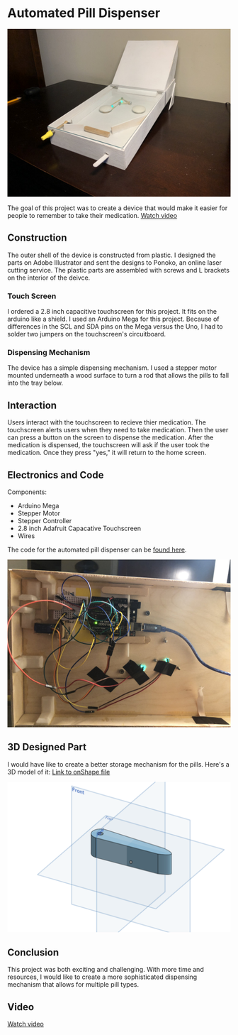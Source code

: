 # Automated Pill Dispenser
![Image of Pinball Machine](https://github.com/chasemorell/pinball/blob/master/pinballRight.jpg)

The goal of this project was to create a device that would make it easier for people to remember to take their medication. [Watch video](https://drive.google.com/file/d/1eTc9DmjkQzJBPm3TPY0fm5l2B28I1N1D/view?usp=sharing)

## Construction 

The outer shell of the device is constructed from plastic. I designed the parts on Adobe Illustrator and sent the designs to Ponoko, an online laser cutting service. The plastic parts are assembled with screws and L brackets on the interior of the deivce. 

### Touch Screen

I ordered a 2.8 inch capacitive touchscreen for this project. It fits on the arduino like a shield. I used an Arduino Mega for this project. Because of differences in the SCL and SDA pins on the Mega versus the Uno, I had to solder two jumpers on the touchscreen's circuitboard. 

### Dispensing Mechanism

The device has a simple dispensing mechanism. I used a stepper motor mounted underneath a wood surface to turn a rod that allows the pills to fall into the tray below. 

## Interaction

Users interact with the touchscreen to recieve thier medication. The touchscreen alerts users when they need to take medication. Then the user can press a button on the screen to dispense the medication. After the medication is dispensed, the touchscreen will ask if the user took the medication. Once they press "yes," it will return to the home screen. 

## Electronics and Code 

Components:
- Arduino Mega
- Stepper Motor
- Stepper Controller
- 2.8 inch Adafruit Capacative Touchscreen
- Wires

The code for the automated pill dispenser can be [found here](https://github.com/chasemorell/pinball/blob/master/Pinball.ino).

![Image of Electronics of Machine](https://github.com/chasemorell/pinball/blob/master/electronicsPinball.jpg)
## 3D Designed Part

I would have like to create a better storage mechanism for the pills. Here's a 3D model of it:
[Link to onShape file](https://cad.onshape.com/documents/e1839cab42a1d32a6161df75/w/365f358b001e7a3448edb66f/e/1c37f95e75e92e7a8051a66f)

![Image of 3D flipper](https://github.com/chasemorell/pinball/blob/master/3DflipperModel.png)

## Conclusion

This project was both exciting and challenging. With more time and resources, I would like to create a more sophisticated dispensing mechanism that allows for multiple pill types. 

## Video
[Watch video](https://drive.google.com/file/d/1bFqZEF5VAqe_7O5_9LfIW5_Oe89VpvPF/view?usp=sharing)



